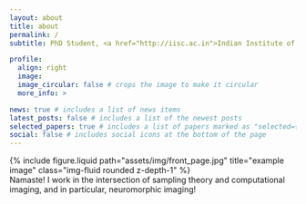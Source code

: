 ```yaml
---
layout: about
title: about
permalink: /
subtitle: PhD Student, <a href="http://iisc.ac.in">Indian Institute of Science</a>

profile:
  align: right
  image: 
  image_circular: false # crops the image to make it circular
  more_info: >

news: true # includes a list of news items
latest_posts: false # includes a list of the newest posts
selected_papers: true # includes a list of papers marked as "selected={true}"
social: false # includes social icons at the bottom of the page
---
```


<div class="row">
    <div class="col-sm mt-3 mt-md-0">
        {% include figure.liquid path="assets/img/front_page.jpg" title="example image" class="img-fluid rounded z-depth-1" %}
    </div>
</div>
<div class="caption">
    Namaste! I work in the intersection of sampling theory and computational imaging, and in particular, neuromorphic imaging!
</div>
